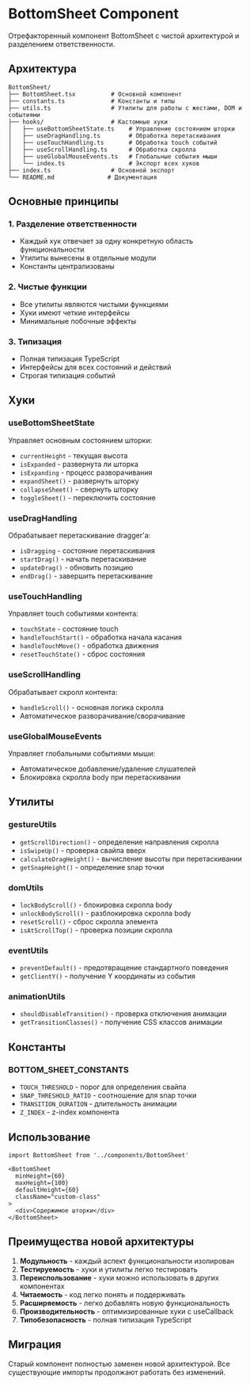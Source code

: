 # BottomSheet Component

Отрефакторенный компонент BottomSheet с чистой архитектурой и разделением ответственности.

## Архитектура

```
BottomSheet/
├── BottomSheet.tsx          # Основной компонент
├── constants.ts             # Константы и типы
├── utils.ts                 # Утилиты для работы с жестами, DOM и событиями
├── hooks/                   # Кастомные хуки
│   ├── useBottomSheetState.ts    # Управление состоянием шторки
│   ├── useDragHandling.ts        # Обработка перетаскивания
│   ├── useTouchHandling.ts       # Обработка touch событий
│   ├── useScrollHandling.ts      # Обработка скролла
│   ├── useGlobalMouseEvents.ts   # Глобальные события мыши
│   └── index.ts                  # Экспорт всех хуков
├── index.ts                 # Основной экспорт
└── README.md               # Документация
```

## Основные принципы

### 1. Разделение ответственности
- Каждый хук отвечает за одну конкретную область функциональности
- Утилиты вынесены в отдельные модули
- Константы централизованы

### 2. Чистые функции
- Все утилиты являются чистыми функциями
- Хуки имеют четкие интерфейсы
- Минимальные побочные эффекты

### 3. Типизация
- Полная типизация TypeScript
- Интерфейсы для всех состояний и действий
- Строгая типизация событий

## Хуки

### useBottomSheetState
Управляет основным состоянием шторки:
- `currentHeight` - текущая высота
- `isExpanded` - развернута ли шторка
- `isExpanding` - процесс разворачивания
- `expandSheet()` - развернуть шторку
- `collapseSheet()` - свернуть шторку
- `toggleSheet()` - переключить состояние

### useDragHandling
Обрабатывает перетаскивание dragger'а:
- `isDragging` - состояние перетаскивания
- `startDrag()` - начать перетаскивание
- `updateDrag()` - обновить позицию
- `endDrag()` - завершить перетаскивание

### useTouchHandling
Управляет touch событиями контента:
- `touchState` - состояние touch
- `handleTouchStart()` - обработка начала касания
- `handleTouchMove()` - обработка движения
- `resetTouchState()` - сброс состояния

### useScrollHandling
Обрабатывает скролл контента:
- `handleScroll()` - основная логика скролла
- Автоматическое разворачивание/сворачивание

### useGlobalMouseEvents
Управляет глобальными событиями мыши:
- Автоматическое добавление/удаление слушателей
- Блокировка скролла body при перетаскивании

## Утилиты

### gestureUtils
- `getScrollDirection()` - определение направления скролла
- `isSwipeUp()` - проверка свайпа вверх
- `calculateDragHeight()` - вычисление высоты при перетаскивании
- `getSnapHeight()` - определение snap точки

### domUtils
- `lockBodyScroll()` - блокировка скролла body
- `unlockBodyScroll()` - разблокировка скролла body
- `resetScroll()` - сброс скролла элемента
- `isAtScrollTop()` - проверка позиции скролла

### eventUtils
- `preventDefault()` - предотвращение стандартного поведения
- `getClientY()` - получение Y координаты из события

### animationUtils
- `shouldDisableTransition()` - проверка отключения анимации
- `getTransitionClasses()` - получение CSS классов анимации

## Константы

### BOTTOM_SHEET_CONSTANTS
- `TOUCH_THRESHOLD` - порог для определения свайпа
- `SNAP_THRESHOLD_RATIO` - соотношение для snap точки
- `TRANSITION_DURATION` - длительность анимации
- `Z_INDEX` - z-index компонента

## Использование

```tsx
import BottomSheet from '../components/BottomSheet'

<BottomSheet
  minHeight={60}
  maxHeight={100}
  defaultHeight={60}
  className="custom-class"
>
  <div>Содержимое шторки</div>
</BottomSheet>
```

## Преимущества новой архитектуры

1. **Модульность** - каждый аспект функциональности изолирован
2. **Тестируемость** - хуки и утилиты легко тестировать
3. **Переиспользование** - хуки можно использовать в других компонентах
4. **Читаемость** - код легко понять и поддерживать
5. **Расширяемость** - легко добавлять новую функциональность
6. **Производительность** - оптимизированные хуки с useCallback
7. **Типобезопасность** - полная типизация TypeScript

## Миграция

Старый компонент полностью заменен новой архитектурой. Все существующие импорты продолжают работать без изменений. 